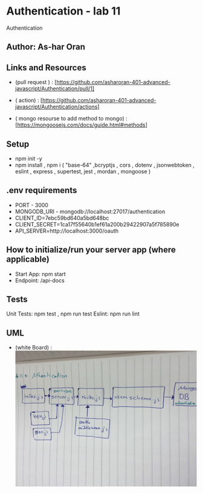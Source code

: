 # Authentication - lab 11

Authentication
## Author: As-har Oran
## Links and Resources
* (pull request ) : [https://github.com/asharoran-401-advanced-javascript/Authentication/pull/1]
* ( action) : [https://github.com/asharoran-401-advanced-javascript/Authentication/actions]

* ( mongo resourse to add method to mongo) : [https://mongoosejs.com/docs/guide.html#methods]
## Setup
- npm init -y
- npm install , npm i
( "base-64" ,bcryptjs , cors ,  dotenv , jsonwebtoken , eslint , express , supertest, jest  , mordan , mongoose )
## .env requirements
- PORT - 3000
- MONGODB_URI - mongodb://localhost:27017/authentication
- CLIENT_ID=7ebc59bd640a5bd648bc
- CLIENT_SECRET=1ca17f55640b1ef61a200b29422907a5f785890e
- API_SERVER=http://localhost:3000/oauth
## How to initialize/run your server app (where applicable)
- Start App: npm start
- Endpoint: /api-docs

## Tests
Unit Tests: npm test , npm run test
Eslint: npm run lint

## UML 
* (white Board) : ![alt test](assets/lab-11-athentication.jpg)